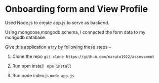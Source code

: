 
# Onboarding form and View Profile

Used Node.js to create app.js to serve as backend.

Using mongoose,mongodb,schema, I connected the form data to my mongodb database.

Give this application a try by following these steps –

1) Clone the repo
`git clone https://github.com/naruto1922/assessment	`

2) Run npm install
` npm install`

3) Run node index.js
`node app.js`

